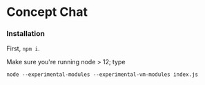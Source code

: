 # Concept Chat

### Installation

First, ```npm i```.

Make sure you're running node > 12; type

``` node --experimental-modules --experimental-vm-modules index.js  ```

